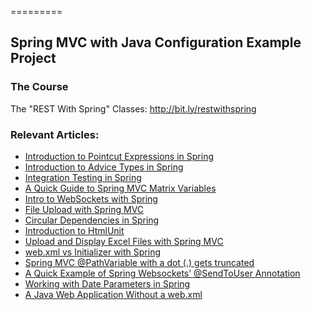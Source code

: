=========

## Spring MVC with Java Configuration Example Project

### The Course
The "REST With Spring" Classes: http://bit.ly/restwithspring

### Relevant Articles: 
- [Introduction to Pointcut Expressions in Spring](http://www.baeldung.com/spring-aop-pointcut-tutorial)
- [Introduction to Advice Types in Spring](http://www.baeldung.com/spring-aop-advice-tutorial)
- [Integration Testing in Spring](http://www.baeldung.com/integration-testing-in-spring)
- [A Quick Guide to Spring MVC Matrix Variables](http://www.baeldung.com/spring-mvc-matrix-variables)
- [Intro to WebSockets with Spring](http://www.baeldung.com/websockets-spring)
- [File Upload with Spring MVC](http://www.baeldung.com/spring-file-upload)
- [Circular Dependencies in Spring](http://www.baeldung.com/circular-dependencies-in-spring)
- [Introduction to HtmlUnit](http://www.baeldung.com/htmlunit)
- [Upload and Display Excel Files with Spring MVC](http://www.baeldung.com/spring-mvc-excel-files)
- [web.xml vs Initializer with Spring](http://www.baeldung.com/spring-xml-vs-java-config)
- [Spring MVC @PathVariable with a dot (.) gets truncated](http://www.baeldung.com/spring-mvc-pathvariable-dot)
- [A Quick Example of Spring Websockets’ @SendToUser Annotation](http://www.baeldung.com/spring-websockets-sendtouser)
- [Working with Date Parameters in Spring](https://www.baeldung.com/spring-date-parameters)
- [A Java Web Application Without a web.xml](https://www.baeldung.com/java-web-app-without-web-xml)
